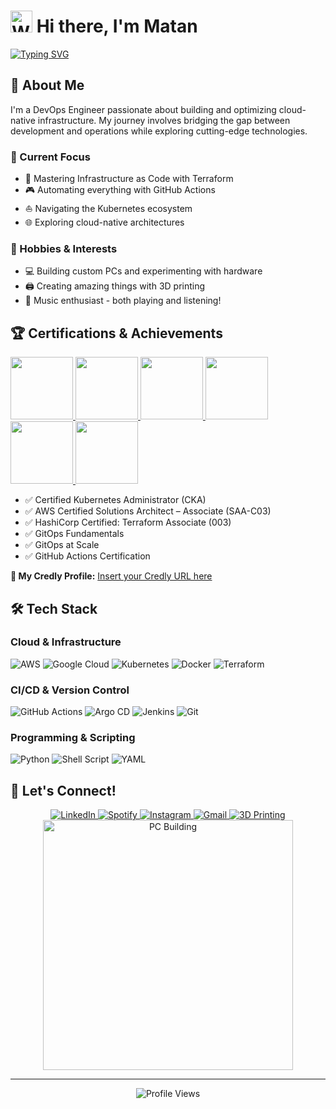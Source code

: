 # <img src="https://raw.githubusercontent.com/Tarikul-Islam-Anik/Animated-Fluent-Emojis/master/Emojis/Hand%20gestures/Waving%20Hand.png" alt="Waving Hand" width="35" height="35" /> Hi there, I'm Matan

[![Typing SVG](https://readme-typing-svg.herokuapp.com?font=Fira+Code&pause=1000&width=435&lines=DevOps+Engineer;Tech+Explorer)](https://git.io/typing-svg)

## 🚀 About Me
I'm a DevOps Engineer passionate about building and optimizing cloud-native infrastructure. My journey involves bridging the gap between development and operations while exploring cutting-edge technologies.

### 🎯 Current Focus
- 🔨 Mastering Infrastructure as Code with Terraform
- 🎮 Automating everything with GitHub Actions
- ⛵ Navigating the Kubernetes ecosystem
- 🌐 Exploring cloud-native architectures

### 🎨 Hobbies & Interests
- 💻 Building custom PCs and experimenting with hardware
- 🖨️ Creating amazing things with 3D printing
- 🎵 Music enthusiast - both playing and listening!

## 🏆 Certifications & Achievements
<div align="left">
  <a href="https://www.credly.com/org/the-linux-foundation/badge/cka-certified-kubernetes-administrator">
    <img src="https://images.credly.com/size/110x110/images/8b8ed108-e77d-4396-ac59-2504583b9d54/cka_from_cncfsite__281_29.png" width="100" height="100"/>
  </a>
  <a href="https://www.credly.com/org/amazon-web-services/badge/aws-certified-solutions-architect-associate">
    <img src="https://images.credly.com/images/0e284c3f-5164-4b21-8660-0d84737941bc/image.png" width="100" height="100"/>
  </a>
  <a href="https://www.credly.com/org/hashicorp/badge/hashicorp-certified-terraform-associate-003">
    <img src="https://images.credly.com/images/99289602-861e-4929-8277-773e63a2fa6f/image.png" width="100" height="100"/>
  </a>
  <a href="https://www.credly.com/org/codefresh/badge/gitops-fundamentals">
    <img src="https://images.credly.com/images/6f4212c6-80e6-4819-833d-a652b0feaabb/blob" width="100" height="100"/>
  </a>
  <a href="https://www.credly.com/org/codefresh/badge/gitops-at-scale">
    <img src="https://images.credly.com/images/0acce3e3-a7a4-44df-80ba-fcbf4bbdc147/blob" width="100" height="100"/>
  </a>
  <a href="https://www.credly.com/org/github/badge/github-actions-certified">
    <img src="https://images.credly.com/size/340x340/images/89efc3e7-842b-4790-b09b-9ea5efc71ec3/image.png" width="100" height="100"/>
  </a>
</div>

- ✅ Certified Kubernetes Administrator (CKA)
- ✅ AWS Certified Solutions Architect – Associate (SAA-C03)
- ✅ HashiCorp Certified: Terraform Associate (003)
- ✅ GitOps Fundamentals
- ✅ GitOps at Scale
- ✅ GitHub Actions Certification

**🔗 My Credly Profile:** [Insert your Credly URL here](https://www.credly.com/users/your-profile)

## 🛠️ Tech Stack

### Cloud & Infrastructure
![AWS](https://img.shields.io/badge/AWS-%23FF9900.svg?style=for-the-badge&logo=amazon-aws&logoColor=white)
![Google Cloud](https://img.shields.io/badge/GoogleCloud-%234285F4.svg?style=for-the-badge&logo=google-cloud&logoColor=white)
![Kubernetes](https://img.shields.io/badge/kubernetes-%23326ce5.svg?style=for-the-badge&logo=kubernetes&logoColor=white)
![Docker](https://img.shields.io/badge/docker-%230db7ed.svg?style=for-the-badge&logo=docker&logoColor=white)
![Terraform](https://img.shields.io/badge/terraform-%235835CC.svg?style=for-the-badge&logo=terraform&logoColor=white)

### CI/CD & Version Control
![GitHub Actions](https://img.shields.io/badge/github%20actions-%232671E5.svg?style=for-the-badge&logo=githubactions&logoColor=white)
![Argo CD](https://img.shields.io/badge/Argo%20CD-1e0b3e?style=for-the-badge&logo=argo&logoColor=#d16044)
![Jenkins](https://img.shields.io/badge/jenkins-%232C5263.svg?style=for-the-badge&logo=jenkins&logoColor=white)
![Git](https://img.shields.io/badge/git-%23F05033.svg?style=for-the-badge&logo=git&logoColor=white)

### Programming & Scripting
![Python](https://img.shields.io/badge/python-3670A0?style=for-the-badge&logo=python&logoColor=ffdd54)
![Shell Script](https://img.shields.io/badge/shell_script-%23121011.svg?style=for-the-badge&logo=gnu-bash&logoColor=white)
![YAML](https://img.shields.io/badge/yaml-%23ffffff.svg?style=for-the-badge&logo=yaml&logoColor=151515)

## 🤝 Let's Connect!

<div align="center">
  <a href="https://linkedin.com/in/matan-avital">
    <img src="https://img.shields.io/badge/linkedin-%230077B5.svg?style=for-the-badge&logo=linkedin&logoColor=white" alt="LinkedIn"/>
  </a>
  <a href="https://open.spotify.com/user/vbl1z3x2ir2ox96ekku78322r">
    <img src="https://img.shields.io/badge/Spotify-1ED760?style=for-the-badge&logo=spotify&logoColor=white" alt="Spotify"/>
  </a>
  <a href="https://www.instagram.com/3dmatho/">
    <img src="https://img.shields.io/badge/Instagram-%23E4405F.svg?style=for-the-badge&logo=Instagram&logoColor=white" alt="Instagram"/>
  </a>
  <a href="mailto:matavital13@gmail.com">
    <img src="https://img.shields.io/badge/Gmail-D14836?style=for-the-badge&logo=gmail&logoColor=white" alt="Gmail"/>
  </a>
  <a href="https://cubee3d.com/store/M3D">
    <img src="https://img.shields.io/badge/3D_Printing-FF4B4B?style=for-the-badge&logo=electron&logoColor=white" alt="3D Printing"/>
  </a>
</div>

<div align="center">
  <img src="assets/pc.gif" alt="PC Building" width="400" />
</div>

---
<div align="center">
  <img src="https://komarev.com/ghpvc/?username=MathoAvito&style=flat-square&color=blue" alt="Profile Views"/>
</div>
